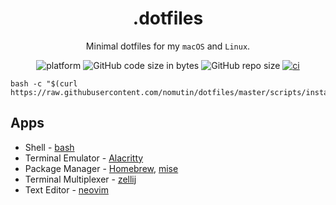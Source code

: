 <div align="center">

# .dotfiles

Minimal dotfiles for my `macOS` and `Linux`.

![platform](https://img.shields.io/badge/platform-macOS%20|%20Linux-blue)
![GitHub code size in bytes](https://img.shields.io/github/languages/code-size/nomutin/dotfiles)
![GitHub repo size](https://img.shields.io/github/repo-size/nomutin/dotfiles)
[![ci](https://github.com/nomutin/dotfiles/actions/workflows/ci.yaml/badge.svg)](https://github.com/nomutin/dotfiles/actions/workflows/ci.yaml)

</div>

```shell
bash -c "$(curl https://raw.githubusercontent.com/nomutin/dotfiles/master/scripts/install.sh)"
```

## Apps

- Shell - [bash](https://www.gnu.org/software/bash/)
- Terminal Emulator - [Alacritty](https://alacritty.org/)
- Package Manager - [Homebrew](https://brew.sh), [mise](https://mise.jdx.dev/)
- Terminal Multiplexer - [zellij](https://zellij.dev)
- Text Editor - [neovim](https://neovim.io)
